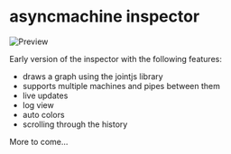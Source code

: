 # asyncmachine inspector

![Preview](http://tobiaszcudnik.github.io/asyncmachine-inspector/sample.png)

Early version of the inspector with the following features:
- draws a graph using the jointjs library
- supports multiple machines and pipes between them
- live updates
- log view
- auto colors
- scrolling through the history

More to come...